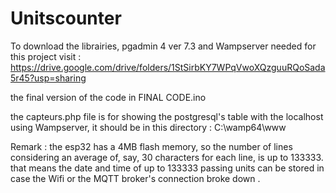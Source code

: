 # Unitscounter
To download the librairies, pgadmin 4 ver 7.3 and Wampserver  needed for this project visit : https://drive.google.com/drive/folders/1StSirbKY7WPqVwoXQzguuRQoSada5r45?usp=sharing

the final version of the code in FINAL CODE.ino

the capteurs.php file is for showing the postgresql's table with the localhost using Wampserver, it should be in this directory :  C:\wamp64\www 

Remark : the esp32 has a 4MB flash memory, so the number of lines considering an average of, say, 30 characters for each line, is up to 133333. that means the date and time of up to 133333 passing units can be stored in case the Wifi or the MQTT broker's connection broke down .
